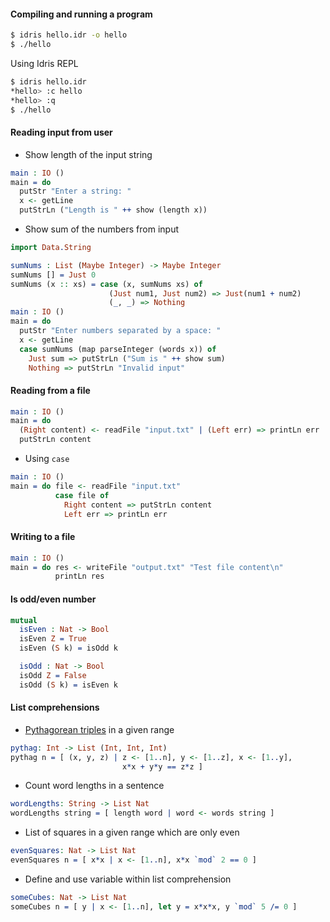#### Compiling and running a program

```bash
$ idris hello.idr -o hello
$ ./hello
```

Using Idris REPL

```bash
$ idris hello.idr
*hello> :c hello
*hello> :q
$ ./hello
```

#### Reading input from user

* Show length of the input string

```idris
main : IO ()
main = do
  putStr "Enter a string: "
  x <- getLine
  putStrLn ("Length is " ++ show (length x))
```

* Show sum of the numbers from input

```idris
import Data.String

sumNums : List (Maybe Integer) -> Maybe Integer
sumNums [] = Just 0
sumNums (x :: xs) = case (x, sumNums xs) of
                      (Just num1, Just num2) => Just(num1 + num2)
                      (_, _) => Nothing
main : IO ()
main = do
  putStr "Enter numbers separated by a space: "
  x <- getLine
  case sumNums (map parseInteger (words x)) of
    Just sum => putStrLn ("Sum is " ++ show sum)
    Nothing => putStrLn "Invalid input"
```

#### Reading from a file

```idris
main : IO ()
main = do
  (Right content) <- readFile "input.txt" | (Left err) => printLn err
  putStrLn content
```

* Using `case`

```idris
main : IO ()
main = do file <- readFile "input.txt"
          case file of
            Right content => putStrLn content
            Left err => printLn err
```

#### Writing to a file

```idris
main : IO ()
main = do res <- writeFile "output.txt" "Test file content\n"
          printLn res
```

#### Is odd/even number

```idris
mutual
  isEven : Nat -> Bool
  isEven Z = True
  isEven (S k) = isOdd k

  isOdd : Nat -> Bool
  isOdd Z = False
  isOdd (S k) = isEven k
```


#### List comprehensions

* [Pythagorean triples](https://en.wikipedia.org/wiki/Pythagorean_triple) in a given range

```idris
pythag: Int -> List (Int, Int, Int)
pythag n = [ (x, y, z) | z <- [1..n], y <- [1..z], x <- [1..y],
                         x*x + y*y == z*z ]
```

* Count word lengths in a sentence

```idris
wordLengths: String -> List Nat
wordLengths string = [ length word | word <- words string ]
```

* List of squares in a given range which are only even

```idris
evenSquares: Nat -> List Nat
evenSquares n = [ x*x | x <- [1..n], x*x `mod` 2 == 0 ]
```

* Define and use variable within list comprehension

```idris
someCubes: Nat -> List Nat
someCubes n = [ y | x <- [1..n], let y = x*x*x, y `mod` 5 /= 0 ]
```

